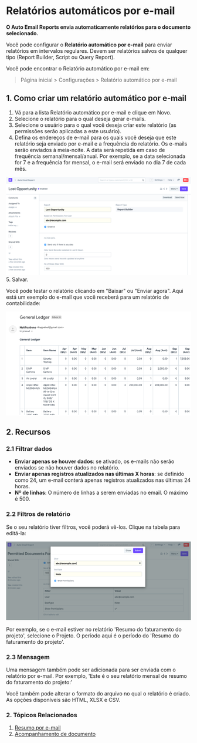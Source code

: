 # Relatórios automáticos por e-mail



**O Auto Email Reports envia automaticamente relatórios para o documento selecionado.**


Você pode configurar o **Relatório automático por e-mail** para enviar relatórios em intervalos regulares. Devem ser relatórios salvos de qualquer tipo (Report Builder, Script ou Query Report).


Você pode encontrar o Relatório automático por e-mail em:


> Página inicial > Configurações > Relatório automático por e-mail


## 1. Como criar um relatório automático por e-mail


1. Vá para a lista Relatório automático por e-mail e clique em Novo.
2. Selecione o relatório para o qual deseja gerar e-mails.
3. Selecione o usuário para o qual você deseja criar este relatório (as permissões serão aplicadas a este usuário).
4. Defina os endereços de e-mail para os quais você deseja que este relatório seja enviado por e-mail e a frequência do relatório. Os e-mails serão enviados à meia-noite. A data será repetida em caso de frequência semanal/mensal/anual. Por exemplo, se a data selecionada for 7 e a frequência for mensal, o e-mail será enviado no dia 7 de cada mês.


![Com filtros](/files/auto-email-2.png)
5. Salvar.


Você pode testar o relatório clicando em "Baixar" ou "Enviar agora". Aqui está um exemplo do e-mail que você receberá para um relatório de contabilidade:


![Relatório por e-mail](/files/auto-email-4.png)


## 2. Recursos


### 2.1 Filtrar dados


* **Enviar apenas se houver dados**: se ativado, os e-mails não serão enviados se não houver dados no relatório.
* **Enviar apenas registros atualizados nas últimas X horas**: se definido como 24, um e-mail conterá apenas registros atualizados nas últimas 24 horas.
* **Nº de linhas**: O número de linhas a serem enviadas no email. O máximo é 500.


### 2.2 Filtros de relatório


Se o seu relatório tiver filtros, você poderá vê-los. Clique na tabela para editá-la:


![Editar filtros](/files/auto-email-3.png)


Por exemplo, se o e-mail estiver no relatório 'Resumo do faturamento do projeto', selecione o Projeto. O período aqui é o período do 'Resumo do faturamento do projeto'.


### 2.3 Mensagem


Uma mensagem também pode ser adicionada para ser enviada com o relatório por e-mail. Por exemplo, 'Este é o seu relatório mensal de resumo do faturamento do projeto:'


Você também pode alterar o formato do arquivo no qual o relatório é criado. As opções disponíveis são HTML, XLSX e CSV.


### 2. Tópicos Relacionados


1. [Resumo por e-mail](/docs/pt/setting-up/email/email-digest)
2. [Acompanhamento de documento](/docs/pt/setting-up/email/document-follow)




